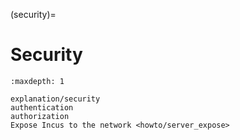 (security)=
# Security

```{toctree}
:maxdepth: 1

explanation/security
authentication
authorization
Expose Incus to the network <howto/server_expose>
